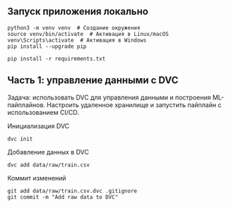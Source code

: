 ## Запуск приложения локально

    python3 -m venv venv  # Создание окружения
    source venv/bin/activate  # Активация в Linux/macOS
    venv\Scripts\activate  # Активация в Windows
    pip install --upgrade pip
    
    pip install -r requirements.txt

## Часть 1: управление данными с DVC
Задача: использовать DVC для управления данными и построения ML-пайплайнов. Настроить удаленное хранилище и запустить пайплайн с использованием CI/CD.

Инициализация DVC
        
    dvc init

Добавление данных в DVC

    dvc add data/raw/train.csv

Коммит изменений

    git add data/raw/train.csv.dvc .gitignore
    git commit -m "Add raw data to DVC"